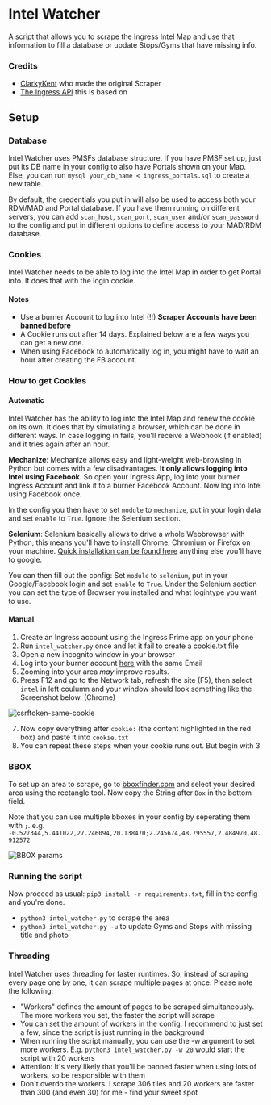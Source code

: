 # Intel Watcher

A script that allows you to scrape the Ingress Intel Map and use that information to fill a database or update Stops/Gyms that have missing info.

### Credits

- [ClarkyKent](https://github.com/ClarkyKent/ingress_scraper) who made the original Scraper
- [The Ingress API](https://github.com/lc4t/ingress-api) this is based on

## Setup

### Database

Intel Watcher uses PMSFs database structure. If you have PMSF set up, just put its DB name in your config to also have Portals shown on your Map. Else, you can run `mysql your_db_name < ingress_portals.sql` to create a new table.

By default, the credentials you put in will also be used to access both your RDM/MAD and Portal database. If you have them running on different servers, you can add `scan_host`, `scan_port`, `scan_user` and/or `scan_password` to the config and put in different options to define access to your MAD/RDM database.

### Cookies

Intel Watcher needs to be able to log into the Intel Map in order to get Portal info. It does that with the login cookie.

#### Notes

- Use a burner Account to log into Intel (!!) **Scraper Accounts have been banned before**
- A Cookie runs out after 14 days. Explained below are a few ways you can get a new one.
- When using Facebook to automatically log in, you might have to wait an hour after creating the FB account.

### How to get Cookies

#### Automatic

Intel Watcher has the ability to log into the Intel Map and renew the cookie on its own. It does that by simulating a browser, which can be done in different ways. In case logging in fails, you'll receive a Webhook (if enabled) and it tries again after an hour.

**Mechanize**: Mechanize allows easy and light-weight web-browsing in Python but comes with a few disadvantages. **It only allows logging into Intel using Facebook**. So open your Ingress App, log into your burner Ingress Account and link it to a burner Facebook Account. Now log into Intel using Facebook once.

In the config you then have to set `module` to `mechanize`, put in your login data and set `enable` to `True`. Ignore the Selenium section.

**Selenium**: Selenium basically allows to drive a whole Webbrowser with Python, this means you'll have to install Chrome, Chromium or Firefox on your machine. [Quick installation can be found here](https://selenium-python.readthedocs.io/installation.html) anything else you'll have to google.

You can then fill out the config: Set `module` to `selenium`, put in your Google/Facebook login and set `enable` to `True`. Under the Selenium section you can set the type of Browser you installed and what logintype you want to use.

#### Manual

1. Create an Ingress account using the Ingress Prime app on your phone
2. Run `intel_watcher.py` once and let it fail to create a cookie.txt file
3. Open a new incognito window in your browser
4. Log into your burner account [here](https://intel.ingress.com/intel) with the same Email
5. Zooming into your area *may* improve results.
6. Press F12 and go to the Network tab, refresh the site (F5), then select `intel` in left coulumn and your window should look something like the Screenshot below. (Chrome)

![csrftoken-same-cookie](https://i.imgur.com/y7KFNI0.png)

7. Now copy everything after `cookie:` (the content highlighted in the red box) and paste it into `cookie.txt`
8. You can repeat these steps when your cookie runs out. But begin with 3.

### BBOX

To set up an area to scrape, go to [bboxfinder.com](http://bboxfinder.com) and select your desired area using the rectangle tool. Now copy the String after `Box` in the bottom field.

Note that you can use multiple bboxes in your config by seperating them with `;`. e.g. `-0.527344,5.441022,27.246094,20.138470;2.245674,48.795557,2.484970,48.912572`

![BBOX params](https://i.imgur.com/QKROPSU.jpg)

### Running the script

Now proceed as usual: `pip3 install -r requirements.txt`, fill in the config and you're done.

- `python3 intel_watcher.py` to scrape the area
- `python3 intel_watcher.py -u` to update Gyms and Stops with missing title and photo

### Threading

Intel Watcher uses threading for faster runtimes. So, instead of scraping every page one by one, it can scrape multiple pages at once. Please note the following:

- "Workers" defines the amount of pages to be scraped simultaneously. The more workers you set, the faster the script will scrape
- You can set the amount of workers in the config. I recommend to just set a few, since the script is just running in the background
- When running the script manually, you can use the -w argument to set more workers. E.g. `python3 intel_watcher.py -w 20` would start the script with 20 workers
- Attention: It's very likely that you'll be banned faster when using lots of workers, so be responsible with them
- Don't overdo the workers. I scrape 306 tiles and 20 workers are faster than 300 (and even 30) for me - find your sweet spot
